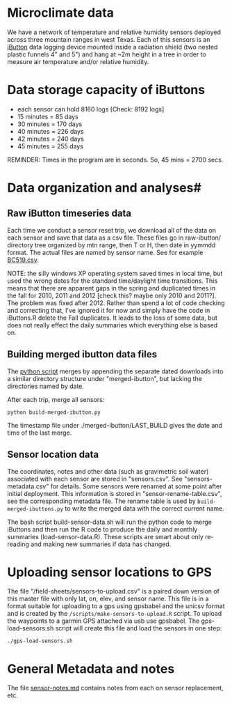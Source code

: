 Microclimate data
=================

We have a network of temperature and relative humidity sensors deployed across three mountain ranges in west Texas. Each of this sensors is an [iButton][iButton] data logging device mounted inside a radiation shield (two nested plastic funnels 4" and 5") and hang at ~2m height in a tree in order to measure air temperature and/or relative humidity.

# Data storage capacity of iButtons #
   
  - each sensor can hold 8160 logs [Check: 8192 logs]
  - 15 minutes = 85 days
  - 30 minutes = 170 days
  - 40 minutes = 226 days
  - 42 minutes = 240 days
  - 45 minutes = 255 days

REMINDER: Times in the program are in seconds. So, 45 mins = 2700 secs.

# Data organization and analyses#

## Raw iButton timeseries data ##

Each time we conduct a sensor reset trip, we download all of the data on each sensor and save that data as a csv file. These files go in raw-ibutton/ directory tree organized by mtn range, then T or H, then date in yymmdd format. The actual files are named by sensor name. See for example [BC519.csv](./raw-ibutton/CM/T/111029/BC519.csv).

NOTE: the silly windows XP operating system saved times in local time, but used the wrong dates for the standard time/daylight time transitions. This means that there are apparent gaps in the spring and duplicated times in the fall for 2010, 2011 and 2012 [check this? maybe only 2010 and 2011?]. The problem was fixed after 2012. Rather than spend a lot of code checking and correcting that, I've ignored it for now and simply have the code in iButtons.R delete the Fall duplicates. It leads to the loss of some data, but does not really effect the daily summaries which everything else is based on. 

## Building merged ibutton data files ##

The [python script](../scripts/build-merged-ibutton.py) merges by appending the separate dated downloads into a similar directory structure under "merged-ibutton", but lacking the directories named by date.

After each trip, merge all sensors:

```python build-merged-ibutton.py```

The timestamp file under ./merged-ibutton/LAST_BUILD gives the date and time of the last merge.

## Sensor location data ##

The coordinates, notes and other data (such as gravimetric soil water) associated with each sensor are stored in "sensors.csv". See "sensors-metadata.csv" for details. Some sensors were renamed at some point after initial deployment. This information is stored in "sensor-rename-table.csv", see the corresponding metadata file. The rename table is used by `build-merged-ibuttons.py` to write the merged data with the correct current name.

The bash script build-sensor-data.sh will run the python code to merge iButtons and then run the R code to produce the daily and monthly summaries (load-sensor-data.R). These scripts are smart about only re-reading and making new summaries if data has changed.

# Uploading sensor locations to GPS #

The file "/field-sheets/sensors-to-upload.csv" is a paired down version of this master file with only lat, on, elev, and sensor name. This file is in a format suitable for uploading to a gps using gpsbabel and the unicsv format and is created by the `/scripts/make-sensors-to-upload.R` script.  To upload the waypoints to a garmin GPS attached via usb use gpsbabel.  The gps-load-sensors.sh script will create this file and load the sensors in one step:

  ```
  ./gps-load-sensors.sh
  ```

# General Metadata and notes #

The file [sensor-notes.md](./sensor-notes.md) contains notes from each on sensor replacement, etc.

[iButton]: http://www.maximintegrated.com/en/products/ibutton/ibuttons/thermochron.cfm
